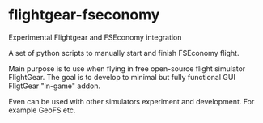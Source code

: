 # flightgear-fseconomy

Experimental Flightgear and FSEconomy integration

A set of python scripts to manually start and finish FSEconomy flight.

Main purpose is to use when flying in free open-source flight simulator FlightGear.
The goal is to develop to minimal but fully functional GUI FligtGear "in-game" addon.

Even can be used with other simulators experiment and development. For example GeoFS etc.
